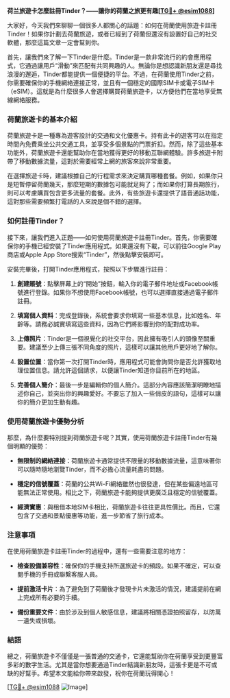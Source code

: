 **荷兰旅遊卡怎麼註冊Tinder？——讓你的荷蘭之旅更有趣[[TG💪+ @esim1088](https://t.me/s/esim1088)]**

大家好，今天我們來聊聊一個很多人都關心的話題：如何在荷蘭使用旅遊卡註冊Tinder！如果你計劃去荷蘭旅遊，或者已經到了荷蘭但還沒有設置好自己的社交軟體，那麼這篇文章一定會幫到你。

首先，讓我們來了解一下Tinder是什麼。Tinder是一款非常流行的約會應用程式，它通過讓用戶“滑動”來匹配有共同興趣的人。無論你是想認識新朋友還是尋找浪漫的邂逅，Tinder都能提供一個便捷的平台。不過，在荷蘭使用Tinder之前，你需要確保你的手機網絡連接正常，並且有一個穩定的國際SIM卡或電子SIM卡（eSIM）。這就是為什麼很多人會選擇購買荷蘭旅遊卡，以方便他們在當地享受無線網絡服務。

### 荷蘭旅遊卡的基本介紹

荷蘭旅遊卡是一種專為遊客設計的交通和文化優惠卡。持有此卡的遊客可以在指定時間內免費乘坐公共交通工具，並享受多個景點的門票折扣。然而，除了這些基本功能外，荷蘭旅遊卡還能幫助你在當地獲得更好的移動互聯網體驗。許多旅遊卡附帶了移動數據流量，這對於需要經常上網的旅客來說非常重要。

在選擇旅遊卡時，建議根據自己的行程需求來決定購買哪種套餐。例如，如果你只是短暫停留荷蘭幾天，那麼短期的數據包可能就足夠了；而如果你打算長期旅行，則可以考慮購買包含更多流量的套餐。此外，有些旅遊卡還提供了語音通話功能，這對那些需要頻繁打電話的人來說是個不錯的選擇。

### 如何註冊Tinder？

接下來，讓我們進入正題——如何使用荷蘭旅遊卡註冊Tinder。首先，你需要確保你的手機已經安裝了Tinder應用程式。如果還沒有下載，可以前往Google Play商店或Apple App Store搜索“Tinder”，然後點擊安裝即可。

安裝完畢後，打開Tinder應用程式，按照以下步驟進行註冊：

1. **創建賬號**：點擊屏幕上的“開始”按鈕，輸入你的電子郵件地址或Facebook帳號進行登錄。如果你不想使用Facebook帳號，也可以選擇直接通過電子郵件註冊。
   
2. **填寫個人資料**：完成登錄後，系統會要求你填寫一些基本信息，比如姓名、年齡等。請務必誠實填寫這些資料，因為它們將影響到你的配對成功率。

3. **上傳照片**：Tinder是一個視覺化的社交平台，因此擁有吸引人的頭像至關重要。建議至少上傳三張不同角度的照片，這樣可以讓其他用戶更好地了解你。

4. **設置位置**：當你第一次打開Tinder時，應用程式可能會詢問你是否允許獲取地理位置信息。請允許這個請求，以便讓Tinder知道你目前所在的地區。

5. **完善個人簡介**：最後一步是編輯你的個人簡介。這部分內容應該簡潔明瞭地描述你自己，並突出你的興趣愛好。不要忘了加入一些俏皮的語句，這樣可以讓你的簡介更加生動有趣。

### 使用荷蘭旅遊卡優勢分析

那麼，為什麼要特別提到荷蘭旅遊卡呢？其實，使用荷蘭旅遊卡註冊Tinder有幾個明顯的優勢：

- **無限制的網絡連接**：荷蘭旅遊卡通常提供不限量的移動數據流量，這意味著你可以隨時隨地瀏覽Tinder，而不必擔心流量耗盡的問題。
  
- **穩定的信號覆蓋**：荷蘭的公共Wi-Fi網絡雖然也很發達，但在某些偏遠地區可能無法正常使用。相比之下，荷蘭旅遊卡能夠提供更廣泛且穩定的信號覆蓋。

- **經濟實惠**：與租借本地SIM卡相比，荷蘭旅遊卡往往更具性價比。而且，它還包含了交通和景點優惠等功能，進一步節省了旅行成本。

### 注意事項

在使用荷蘭旅遊卡註冊Tinder的過程中，還有一些需要注意的地方：

- **檢查設備兼容性**：確保你的手機支持所選旅遊卡的頻段。如果不確定，可以查閱手機的手冊或聯繫客服人員。

- **提前激活卡片**：為了避免到了荷蘭後才發現卡片未激活的情況，建議提前在網上完成所有必要的手續。

- **備份重要文件**：由於涉及到個人敏感信息，建議將相關憑證拍照留存，以防萬一遺失或損壞。

### 結語

總之，荷蘭旅遊卡不僅僅是一張普通的交通卡，它還能幫助你在荷蘭享受到更豐富多彩的數字生活。尤其是當你想要通過Tinder結識新朋友時，這張卡更是不可或缺的好幫手。希望本文能給你帶來啟發，祝你在荷蘭玩得開心！

[[TG💪+ @esim1088](https://t.me/s/esim1088) ![Image](https://i.postimg.cc/4NQfJmqS/Snipaste-2025-05-13-00-14-12.png)]